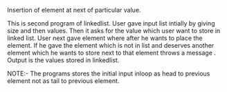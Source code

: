 Insertion of element at next of particular value.


This is second program of linkedlist.
User gave input list intially by giving size and then values.
Then it asks for the value which user want to store in linked list.
User next gave element where after he wants to place the element.
If he gave the element which is not in list and deserves another element which he wants to store next to that element throws a message .
Output is the values stored in linkedlist.

NOTE:- The programs stores the initial input inloop as head to previous element not as tail to previous element.
